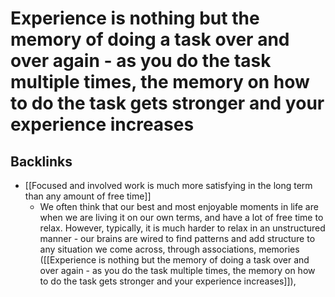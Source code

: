# Experience is nothing but the memory of doing a task over and over again - as you do the task multiple times, the memory on how to do the task gets stronger and your experience increases

## Backlinks
* [[Focused and involved work is much more satisfying in the long term than any amount of free time]]
	* We often think that our best and most enjoyable moments in life are when we are living it on our own terms, and have a lot of free time to relax. However, typically, it is much harder to relax in an unstructured manner - our brains are wired to find patterns and add structure to any situation we come across, through associations, memories ([[Experience is nothing but the memory of doing a task over and over again - as you do the task multiple times, the memory on how to do the task gets stronger and your experience increases]]), 

<!-- #!inbox -->

<!-- {BearID:AD0C82C3-1B79-40E9-BB2B-3FA39934292D-589-000000686A152426} -->
